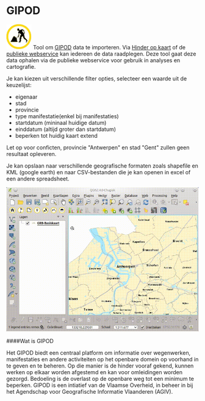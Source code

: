 GIPOD
=====

![](images/geopuntGIPOD.png)
Tool om [GIPOD](http://www.agiv.be/gis/diensten/?catid=158) data te importeren. Via [Hinder op kaart](http://www.geopunt.be/hinder-in-kaart) of de [publieke webservice](http://gipod.api.agiv.be/) kan iedereen de data raadplegen. Deze tool gaat deze data ophalen via de publieke webservice voor gebruik in analyses en cartografie. 

Je kan kiezen uit verschillende filter opties, selecteer een waarde uit de keuzelijst:

- eigenaar
- stad
- provincie
- type manifestatie(enkel bij manifestaties)
- startdatum (mininaal huidige datum)
- einddatum (altijd groter dan startdatum)
- beperken tot huidig kaart extend

Let op voor conficten, provincie "Antwerpen" en stad "Gent" zullen geen resultaat opleveren.

Je kan opslaan naar verschillende geografische formaten zoals shapefile en KML (google earth) en naar CSV-bestanden die je kan openen in excel of een andere spreadsheet.

![](images/geopunt4qgisGIPOD.gif "GIPOD data laden in QGIS")

####Wat is GIPOD

Het GIPOD biedt een centraal platform om informatie over wegenwerken, manifestaties en andere activiteiten op het openbare domein op voorhand in te geven en te beheren. Op die manier is de hinder vooraf gekend, kunnen werken op elkaar worden afgestemd en kan voor omleidingen worden gezorgd. Bedoeling is de overlast op de openbare weg tot een minimum te beperken.  GIPOD is een intiatief van de Vlaamse Overheid, in beheer in bij het Agendschap voor Geografische Informatie Vlaanderen (AGIV).
